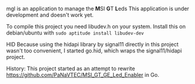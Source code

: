
mgl is an application to manage the **M**SI **G**T **L**eds
This application is under development and doesn't work yet.

To compile this project you need libudev.h on your system.
Install this on debian/ubuntu with `sudo aptitude install libudev-dev`

HID
Because using the hidapi library by signal11 directly in this project wasn't too convenient, I started go.hid, which wraps the signal11/hidapi project.

History:
This project started as an attempt to rewrite https://github.com/PaNaVTEC/MSI_GT_GE_Led_Enabler in Go.